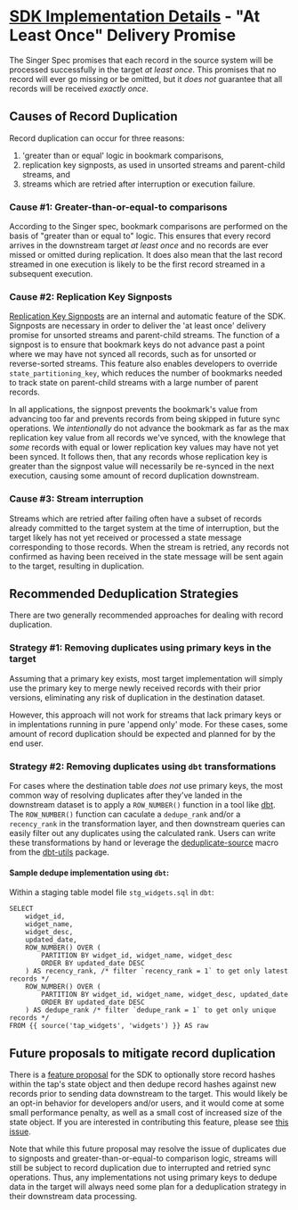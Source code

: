 # [SDK Implementation Details](./index.md) - "At Least Once" Delivery Promise

The Singer Spec promises that each record in the source system will be processed successfully in the target _at least once_. This promises that no record will ever go missing or be omitted, but it _does not_ guarantee that all records will be received _exactly once_.

## Causes of Record Duplication

Record duplication can occur for three reasons:

1. 'greater than or equal' logic in bookmark comparisons,
1. replication key signposts, as used in unsorted streams and parent-child streams, and
1. streams which are retried after interruption or execution failure.

### Cause #1: Greater-than-or-equal-to comparisons

According to the Singer spec, bookmark comparisons are performed on the basis of "greater than or equal to" logic. This ensures that every record arrives in the downstream target _at least once_ and no records are ever missed or omitted during replication. It does also mean that the last record streamed in one execution is likely to be the first record streamed in a subsequent execution.

### Cause #2: Replication Key Signposts

[Replication Key Signposts](./state.md#replication-key-signposts) are an internal and automatic feature of the SDK. Signposts are necessary in order to deliver the 'at least once' delivery promise for unsorted streams and parent-child streams. The function of a signpost is to ensure that bookmark keys do not advance past a point where we may have not synced all records, such as for unsorted or reverse-sorted streams. This feature also enables developers to override `state_partitioning_key`, which reduces the number of bookmarks needed to track state on parent-child streams with a large number of parent records.

In all applications, the signpost prevents the bookmark's value from advancing too far and prevents records from being skipped in future sync operations. We _intentionally_ do not advance the bookmark as far as the max replication key value from all records we've synced, with the knowlege that _some_ records with equal or lower replication key values may have not yet been synced. It follows then, that any records whose replication key is greater than the signpost value will necessarily be re-synced in the next execution, causing some amount of record duplication downstream.

### Cause #3: Stream interruption

Streams which are retried after failing often have a subset of records already committed to the target system at the time of interruption, but the target likely has not yet received or processed a state message corresponding to those records. When the stream is retried, any records not confirmed as having been received in the state message will be sent again to the target, resulting in duplication.

## Recommended Deduplication Strategies

There are two generally recommended approaches for dealing with record duplication.

### Strategy #1: Removing duplicates using primary keys in the target

Assuming that a primary key exists, most target implementation will simply use the primary key to merge newly received records with their prior versions, eliminating any risk of duplication in the destination dataset.

However, this approach will not work for streams that lack primary keys or in implentations running in pure 'append only' mode. For these cases, some amount of record duplication should be expected and planned for by the end user.

### Strategy #2: Removing duplicates using `dbt` transformations

For cases where the destination table _does not_ use primary keys, the most common way of resolving duplicates after they've landed in the downstream dataset is to apply a `ROW_NUMBER()` function in a tool like [dbt](https://www.getdbt.com). The `ROW_NUMBER()` function can caculate a `dedupe_rank` and/or a `recency_rank` in the transformation layer, and then downstream queries can easily filter out any duplicates using the calculated rank. Users can write these transformations by hand or leverage the [deduplicate-source](https://github.com/dbt-labs/dbt-utils#deduplicate-source) macro from the [dbt-utils](https://github.com/dbt-labs/dbt-utils) package.

#### Sample dedupe implementation using `dbt`:

Within a staging table model file `stg_widgets.sql` in `dbt`:

```jinja
SELECT
    widget_id,
    widget_name,
    widget_desc,
    updated_date,
    ROW_NUMBER() OVER (
        PARTITION BY widget_id, widget_name, widget_desc
        ORDER BY updated_date DESC
    ) AS recency_rank, /* filter `recency_rank = 1` to get only latest records */
    ROW_NUMBER() OVER (
        PARTITION BY widget_id, widget_name, widget_desc, updated_date
        ORDER BY updated_date DESC
    ) AS dedupe_rank /* filter `dedupe_rank = 1` to get only unique records */
FROM {{ source('tap_widgets', 'widgets') }} AS raw
```

## Future proposals to mitigate record duplication

There is a [feature proposal](https://github.com/meltano/sdk/issues/161) for the SDK to optionally store record hashes within the tap's state object and then dedupe record hashes against new records prior to sending data downstream to the target. This would likely be an opt-in behavior for developers and/or users, and it would come at some small performance penalty, as well as a small cost of increased size of the state object. If you are interested in contributing this feature, please see [this issue](https://github.com/meltano/sdk/issues/161).

Note that while this future proposal may resolve the issue of duplicates due to signposts and greater-than-or-equal-to comparison logic, streams will still be subject to record duplication due to interrupted and retried sync operations. Thus, any implementations not using primary keys to dedupe data in the target will always need some plan for a deduplication strategy in their downstream data processing.
